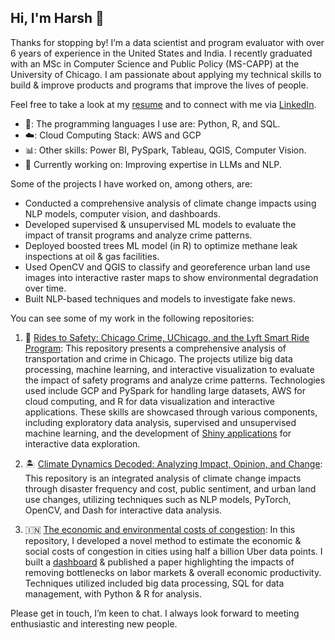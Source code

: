 ## Hi, I'm Harsh 👋

Thanks for stopping by! I’m a data scientist and program evaluator with over 6 years of experience in the United States and India. I recently graduated with an MSc in Computer Science and Public Policy (MS-CAPP) at the University of Chicago. I am passionate about applying my technical skills to build & improve products and programs that improve the lives of people. 

Feel free to take a look at my [resume](https://github.com/hvpachisia/hvpachisia/blob/004c35f6e0097e21d906db8b7c1d7c6e3920f732/resume/Harsh%20Vardhan%20Pachisia_DSPrivateResume_July%202024.pdf) and to connect with me via [LinkedIn](https://www.linkedin.com/in/hvpachisia/).

- 🐍: The programming languages I use are: Python, R, and SQL.
- ☁️: Cloud Computing Stack: AWS and GCP
- 📊: Other skills: Power BI, PySpark, Tableau, QGIS, Computer Vision.
- 📖 Currently working on: Improving expertise in LLMs and NLP.

Some of the projects I have worked on, among others, are:

- Conducted a comprehensive analysis of climate change impacts using NLP models, computer vision, and dashboards.
- Developed supervised & unsupervised ML models to evaluate the impact of transit programs and analyze crime patterns.
- Deployed boosted trees ML model (in R) to optimize methane leak inspections at oil & gas facilities.
- Used OpenCV and QGIS to classify and georeference urban land use images into interactive raster maps to show environmental degradation over time.
- Built NLP-based techniques and models to investigate fake news.

You can see some of my work in the following repositories:

1) 🚓 [Rides to Safety: Chicago Crime, UChicago, and the Lyft Smart Ride Program](https://github.com/hvpachisia/chicago_transport_crime): This repository presents a comprehensive analysis of transportation and crime in Chicago. The projects utilize big data processing, machine learning, and interactive visualization to evaluate the impact of safety programs and analyze crime
patterns. Technologies used include GCP and PySpark for handling large datasets, AWS for cloud computing, and R for data visualization and interactive applications. These skills are showcased through various components, including exploratory data analysis, supervised and unsupervised machine learning, and the development of [Shiny applications](https://harshpachisia.shinyapps.io/uchicago-crime-notebook/) for interactive data exploration.

2) 🏝️ [Climate Dynamics Decoded: Analyzing Impact, Opinion, and Change](https://github.com/hvpachisia/climate_impact_analysis): This repository is an integrated analysis of climate change impacts through disaster frequency and cost, public sentiment, and urban land use changes, utilizing techniques such as NLP models, PyTorch, OpenCV, and Dash for interactive data analysis.

3) 🇮🇳 [The economic and environmental costs of congestion](https://github.com/hvpachisia/Urban-Mobility): In this repository, I developed a novel method to estimate the economic & social costs of congestion in cities using half a billion Uber data points. I built a [dashboard](https://www.urbanflux.org/mumbai_app/) & published a paper highlighting the impacts of removing bottlenecks on labor markets & overall economic productivity. Techniques utilized included big data processing, SQL for data management, with Python & R for analysis.

Please get in touch, I’m keen to chat. I always look forward to meeting enthusiastic and interesting new people.

